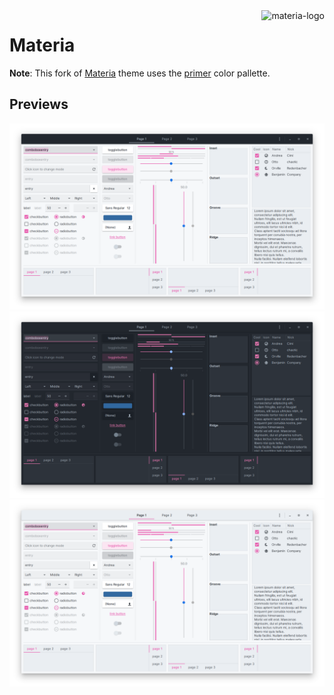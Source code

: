 <img src="images/materia-logo.svg" alt="materia-logo" align="right" />

# Materia

**Note**: This fork of [Materia](https://github.com/nana-4/materia-theme) theme uses the [primer](https://primer.style/) color pallette.

## Previews

![widget-factory](images/widget-factory.png?raw=true)
![widget-factory-dark](images/widget-factory-dark.png?raw=true)
![widget-factory-light](images/widget-factory-light.png?raw=true)

